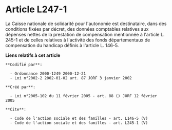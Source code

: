# Article L247-1

La Caisse nationale de solidarité pour l'autonomie est destinataire, dans des conditions fixées par décret, des données
comptables relatives aux dépenses nettes de la prestation de compensation mentionnée à l'article L. 245-1 et de celles
relatives à l'activité des fonds départementaux de compensation du handicap définis à l'article L. 146-5.

**Liens relatifs à cet article**

	**Codifié par**:

	  - Ordonnance 2000-1249 2000-12-21
	  - Loi n°2002-2 2002-01-02 art. 87 JORF 3 janvier 2002

	**Créé par**:

	  - Loi n°2005-102 du 11 février 2005 - art. 88 () JORF 12 février 2005

	**Cite**:

	  - Code de l'action sociale et des familles - art. L146-5 (V)
	  - Code de l'action sociale et des familles - art. L245-1 (V)
